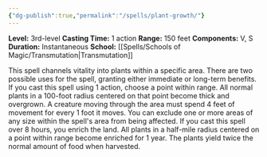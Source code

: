 ```yaml
---
{"dg-publish":true,"permalink":"/spells/plant-growth/"}
---
```


**Level:** 3rd-level
**Casting Time:** 1 action
**Range:** 150 feet
**Components:** V, S
**Duration:** Instantaneous
**School:** [[Spells/Schools of Magic/Transmutation\|Transmutation]]

This spell channels vitality into plants within a specific area. There are two possible uses for the spell, granting either immediate or long-term benefits.
If you cast this spell using 1 action, choose a point within range. All normal plants in a 100-foot radius centered on that point become thick and overgrown. A creature moving through the area must spend 4 feet of movement for every 1 foot it moves.
You can exclude one or more areas of any size within the spell's area from being affected.
If you cast this spell over 8 hours, you enrich the land. All plants in a half-mile radius centered on a point within range become enriched for 1 year. The plants yield twice the normal amount of food when harvested.